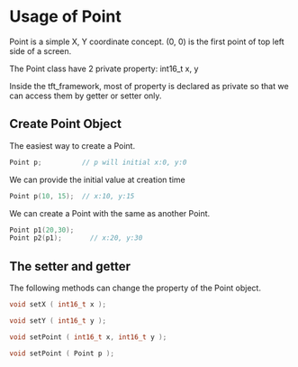 # Usage of Point

Point is a simple X, Y coordinate concept. (0, 0) is the first point of top left side of a screen.

The Point class have 2 private property: int16_t x, y

Inside the tft_framework, most of property is declared as private so that we can access them by getter or setter only.

## Create Point Object
The easiest way to create a Point.
```cpp
Point p;          // p will initial x:0, y:0
```
We can provide the initial value at creation time
```cpp
Point p(10, 15);  // x:10, y:15
```
We can create a Point with the same as another Point.
```cpp
Point p1(20,30);
Point p2(p1);       // x:20, y:30
```
## The setter and getter
The following methods can change the property of the Point object.
```cpp
void setX ( int16_t x );

void setY ( int16_t y );

void setPoint ( int16_t x, int16_t y );

void setPoint ( Point p );
```
